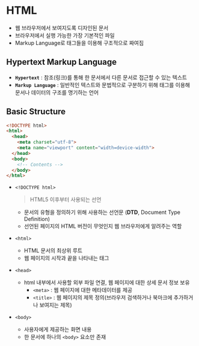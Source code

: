 # HTML

* 웹 브라우저에서 보여지도록 디자인된 문서
* 브라우저에서 실행 가능한 가장 기본적인 파일
* Markup Language로 태그들을 이용해 구조적으로 짜여짐



## Hypertext Markup Language

* **`Hypertext`** : 참조(링크)를 통해 한 문서에서 다른 문서로 접근할 수 있는 텍스트
* **`Markup Language`** : 일반적인 텍스트와 문법적으로 구분하기 위해 태그를 이용해 문서나 데이터의 구조를 명기하는 언어



## Basic Structure

```html
<!DOCTYPE html>
<html>
  <head>
    <meta charset="utf-8">
    <meta name="viewport" content="width=device-width">
  </head>
  <body>
    <!-- Contents -->
  </body>
</html>
```

* `<!DOCTYPE html>`

  > HTML5 이후부터 사용되는 선언

  * 문서의 유형을 정의하기 위해 사용하는 선언문 (**DTD**, Document Type Definition)
  * 선언된 페이지의 HTML 버전이 무엇인지 웹 브라우저에게 알려주는 역할

* `<html>` 

  * HTML 문서의 최상위 루트
  * 웹 페이지의 시작과 끝을 나타내는 태그

* `<head>` 

  * html 내부에서 사용할 외부 파일 연결, 웹 페이지에 대한 상세 문서 정보 보유
    * `<meta>` : 웹 페이지에 대한 메타데이터를 제공
    * `<title>` : 웹 페이지의 제목 정의(브라우저 검색하거나 북마크에 추가하거나 보여지는 제목)

* `<body>` 

  * 사용자에게 제공하는 화면 내용
  * 한 문서에 하나의 `<body>` 요소만 존재